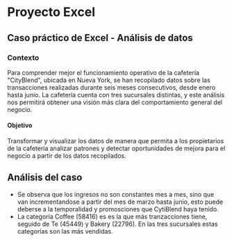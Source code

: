 # Proyecto Excel
## Caso práctico de Excel - Análisis de datos
### Contexto
Para comprender mejor el funcionamiento operativo de la cafetería "CityBlend", ubicada en Nueva York, se han recopilado datos sobre las transacciones realizadas durante seis meses consecutivos, desde enero hasta junio. La cafetería cuenta con tres sucursales distintas, y este análisis nos permitirá obtener una visión más clara del comportamiento general del negocio.  
#### Objetivo
Transformar y visualizar los datos de manera que permita a los propietarios de la cafetería analizar patrones y detectar oportunidades de mejora para el negocio a partir de los datos recopilados.   
 
## Análisis del caso
- Se observa que los ingresos no son constantes mes a mes, sino que van incrementandose a partir del mes de marzo hasta junio, esto puede deberse a la temporalidad y promosciones que CytiBlend haya tenido.
- La categoría Coffee (58416) es es la que más tranzacciones tiene, seguido de Te (45449) y Bakery (22796). En las tres sucursales estas categorías son las más vendidas.  



